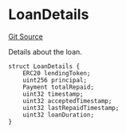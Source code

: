 # LoanDetails
[Git Source](https://github.com/teller-protocol/teller-protocol-v2/blob/06ebc3cc034145956680b0db36c29ffb293ae345/contracts/TellerV2Storage.sol)

Details about the loan.


```solidity
struct LoanDetails {
    ERC20 lendingToken;
    uint256 principal;
    Payment totalRepaid;
    uint32 timestamp;
    uint32 acceptedTimestamp;
    uint32 lastRepaidTimestamp;
    uint32 loanDuration;
}
```

